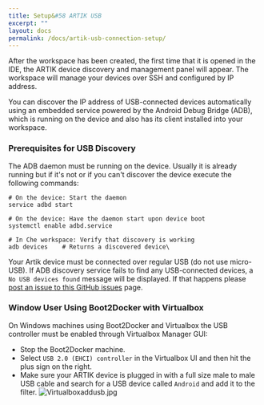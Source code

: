 ```yaml
---
title: Setup&#58 ARTIK USB
excerpt: ""
layout: docs
permalink: /docs/artik-usb-connection-setup/
---
```

After the workspace has been created, the first time that it is opened in the IDE, the ARTIK device discovery and management panel will appear. The workspace will manage your devices over SSH and configured by IP address.

You can discover the IP address of USB-connected devices automatically using an embedded service powered by the Android Debug Bridge (ADB), which is running on the device and also has its client installed into your workspace.

### Prerequisites for USB Discovery
The ADB daemon must be running on the device. Usually it is already running but if it's not or if you can't discover the device execute the following commands:
```shell  
# On the device: Start the daemon
service adbd start

# On the device: Have the daemon start upon device boot
systemctl enable adbd.service

# In Che workspace: Verify that discovery is working
adb devices    # Returns a discovered device\
```
Your Artik device must be connected over regular USB (do not use micro-USB).  If ADB discovery service fails to find any USB-connected devices, a `No USB devices found` message will be displayed. If that happens please [post an issue to this GitHub issues](https://github.com/eclipse/che/issues) page.

### Window User Using Boot2Docker with Virtualbox
On Windows machines using Boot2Docker and Virtualbox the USB controller must be enabled through Virtualbox Manager GUI:
- Stop the Boot2Docker machine.
- Select `USB 2.0 (EHCI) controller` in the Virtualbox UI and then hit the plus sign on the right.
- Make sure your ARTIK device is plugged in with a full size male to male USB cable and search for a USB device called `Android` and add it to the filter.
![Virtualboxaddusb.jpg](/docs/images/Virtualboxaddusb.jpg)
